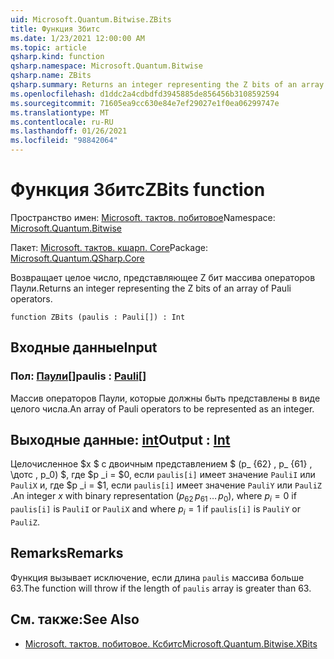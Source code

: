 ```yaml
---
uid: Microsoft.Quantum.Bitwise.ZBits
title: Функция Збитс
ms.date: 1/23/2021 12:00:00 AM
ms.topic: article
qsharp.kind: function
qsharp.namespace: Microsoft.Quantum.Bitwise
qsharp.name: ZBits
qsharp.summary: Returns an integer representing the Z bits of an array of Pauli operators.
ms.openlocfilehash: d1ddc2a4cdbdfd3945885de856456b3108592594
ms.sourcegitcommit: 71605ea9cc630e84e7ef29027e1f0ea06299747e
ms.translationtype: MT
ms.contentlocale: ru-RU
ms.lasthandoff: 01/26/2021
ms.locfileid: "98842064"
---
```

# <a name="zbits-function"></a><span data-ttu-id="d5acf-102">Функция Збитс</span><span class="sxs-lookup"><span data-stu-id="d5acf-102">ZBits function</span></span>

<span data-ttu-id="d5acf-103">Пространство имен: [Microsoft. тактов. побитовое](xref:Microsoft.Quantum.Bitwise)</span><span class="sxs-lookup"><span data-stu-id="d5acf-103">Namespace: [Microsoft.Quantum.Bitwise](xref:Microsoft.Quantum.Bitwise)</span></span>

<span data-ttu-id="d5acf-104">Пакет: [Microsoft. тактов. кшарп. Core](https://nuget.org/packages/Microsoft.Quantum.QSharp.Core)</span><span class="sxs-lookup"><span data-stu-id="d5acf-104">Package: [Microsoft.Quantum.QSharp.Core](https://nuget.org/packages/Microsoft.Quantum.QSharp.Core)</span></span>


<span data-ttu-id="d5acf-105">Возвращает целое число, представляющее Z бит массива операторов Паули.</span><span class="sxs-lookup"><span data-stu-id="d5acf-105">Returns an integer representing the Z bits of an array of Pauli operators.</span></span>

```qsharp
function ZBits (paulis : Pauli[]) : Int
```


## <a name="input"></a><span data-ttu-id="d5acf-106">Входные данные</span><span class="sxs-lookup"><span data-stu-id="d5acf-106">Input</span></span>

### <a name="paulis--pauli"></a><span data-ttu-id="d5acf-107">Пол: [Паули](xref:microsoft.quantum.lang-ref.pauli)[]</span><span class="sxs-lookup"><span data-stu-id="d5acf-107">paulis : [Pauli](xref:microsoft.quantum.lang-ref.pauli)[]</span></span>

<span data-ttu-id="d5acf-108">Массив операторов Паули, которые должны быть представлены в виде целого числа.</span><span class="sxs-lookup"><span data-stu-id="d5acf-108">An array of Pauli operators to be represented as an integer.</span></span>



## <a name="output--int"></a><span data-ttu-id="d5acf-109">Выходные данные: [int](xref:microsoft.quantum.lang-ref.int)</span><span class="sxs-lookup"><span data-stu-id="d5acf-109">Output : [Int](xref:microsoft.quantum.lang-ref.int)</span></span>

<span data-ttu-id="d5acf-110">Целочисленное $x $ с двоичным представлением $ (p_ {62} \, p_ {61} \, \дотс \, p_0) $, где $p _i = $0, если `paulis[i]` имеет значение `PauliI` или `PauliX` и, где $p _i = $1, если `paulis[i]` имеет значение `PauliY` или `PauliZ` .</span><span class="sxs-lookup"><span data-stu-id="d5acf-110">An integer $x$ with binary representation $(p_{62}\,p_{61}\,\dots\,p_0)$, where $p_i = 0$ if `paulis[i]` is `PauliI` or `PauliX` and where $p_i = 1$ if `paulis[i]` is `PauliY` or `PauliZ`.</span></span>

## <a name="remarks"></a><span data-ttu-id="d5acf-111">Remarks</span><span class="sxs-lookup"><span data-stu-id="d5acf-111">Remarks</span></span>

<span data-ttu-id="d5acf-112">Функция вызывает исключение, если длина `paulis` массива больше 63.</span><span class="sxs-lookup"><span data-stu-id="d5acf-112">The function will throw if the length of `paulis` array is greater than 63.</span></span>

## <a name="see-also"></a><span data-ttu-id="d5acf-113">См. также:</span><span class="sxs-lookup"><span data-stu-id="d5acf-113">See Also</span></span>

- [<span data-ttu-id="d5acf-114">Microsoft. тактов. побитовое. Ксбитс</span><span class="sxs-lookup"><span data-stu-id="d5acf-114">Microsoft.Quantum.Bitwise.XBits</span></span>](xref:Microsoft.Quantum.Bitwise.XBits)